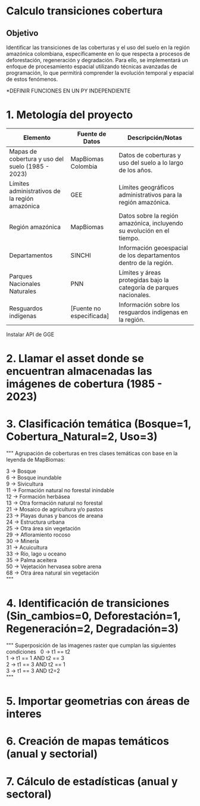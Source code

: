 # Calculo transiciones cobertura

## Objetivo
Identificar las transiciones de las coberturas y el uso del suelo en la región amazónica colombiana, específicamente en lo que respecta a procesos de deforestación, regeneración y degradación. Para ello, se implementará un enfoque de procesamiento espacial utilizando técnicas avanzadas de programación, lo que permitirá comprender la evolución temporal y espacial de estos fenómenos.

*DEFINIR FUNCIONES EN UN PY INDEPENDIENTE

# 1. Metología del proyecto
| **Elemento**                           | **Fuente de Datos**     | **Descripción/Notas**                                       |
|----------------------------------------|-------------------------|-------------------------------------------------------------|
| Mapas de cobertura y uso del suelo (1985 - 2023) | MapBiomas Colombia       | Datos de coberturas y uso del suelo a lo largo de los años. |
| Límites administrativos de la región amazónica | GEE                     | Límites geográficos administrativos para la región amazónica. |
| Región amazónica                       | MapBiomas               | Datos sobre la región amazónica, incluyendo su evolución en el tiempo. |
| Departamentos                          | SINCHI                  | Información geoespacial de los departamentos dentro de la región. |
| Parques Nacionales Naturales           | PNN                     | Límites y áreas protegidas bajo la categoría de parques nacionales. |
| Resguardos indígenas                   | [Fuente no especificada] | Información sobre los resguardos indígenas en la región.  |




Instalar API de GGE
# 2. Llamar el asset donde se encuentran almacenadas las imágenes de cobertura (1985 - 2023)
# 3. Clasificación temática (Bosque=1, Cobertura_Natural=2, Uso=3)
"""
Agrupación de coberturas en tres clases temáticas con base en la leyenda de MapBiomas:

3 -> Bosque\
6 -> Bosque inundable\
9 -> Sivicultura\
11 -> Formación natural no forestal inindable\
12 -> Formación herbásea\
13 ->  Otra formación natural no forestal\
21 -> Mosaico de agricultura y/o pastos\
23 -> Playas dunas y bancos de areana\
24 -> Estructura urbana\
25 -> Otra área sin vegetación\
29 -> Afloramiento rocoso\
30 -> Minería \
31 -> Acuicultura\
33 -> Río, lago u oceano\
35 -> Palma aceitera\
50 -> Vejetación hervasea sobre arena\
68 -> Otra área natural sin vegetación\
"""
# 4. Identificación de transiciones (Sin_cambios=0, Deforestación=1, Regeneración=2, Degradación=3)
"""
Superposición de las imagenes raster que cumplan las siguientes condiciones
  0 -> t1 == t2\
  1 -> t1 == 1 AND t2 == 3\
  2 -> t1 == 3 AND t2 == 1\
  3 -> t1 == 3 AND t2=2 \
"""
# 5. Importar geometrias con áreas de interes
# 6. Creación de mapas temáticos (anual y sectorial)
# 7. Cálculo de estadísticas (anual y sectoral)

